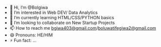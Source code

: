 - 👋 Hi, I’m @Bolgiwa
- 👀 I’m interested in Web DEV/ Data Analytics
- 🌱 I’m currently learning HTML/CSS/PYTHON basics
- 💞️ I’m looking to collaborate on New Startup Projects
- 📫 How to reach me bgiwa403@gmail.com/boluwatifegiwa2@gmail.com
- 😄 Pronouns: HE/HIM
- ⚡ Fun fact: ...

<!---
Bolgiwa/Bolgiwa is a ✨ special ✨ repository because its `README.md` (this file) appears on your GitHub profile.
You can click the Preview link to take a look at your changes.
--->
